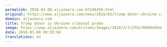 ```yaml
---
permalink: 2018-03-08-aljazeera.com-67246450.html
original: https://www.aljazeera.com/news/2018/03/trump-donor-ukraine-criminal-probe-180307124432781.html
domain: aljazeera.com
title: Trump donor in Ukraine criminal probe
image: https://www.aljazeera.com/mritems/Images/2018/3/7/2fb176869e564d0ab651cbe1a21442e7_18.jpg
date: 2018-03-08 00:55:04
translations: en
---
```


